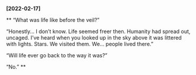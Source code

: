 **[2022-02-17]**

**
“What was life like before the veil?” 

“Honestly… I don’t know. Life seemed freer then. Humanity had spread out, uncaged. I’ve heard when you looked up in the sky above it was littered with lights. Stars. We visited them. We… people lived there.”

“Will life ever go back to the way it was?”

“No.”
**